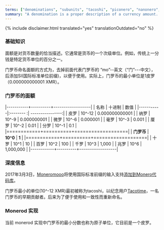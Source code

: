 ```yaml
---
terms: ["denominations", "subunits", "tacoshi", "piconero", "nanonero", "micronero", "millinero", "centinero", "decinero","decanero","hectonero","kilonero","meganero","giganero"]
summary: "A denomination is a proper description of a currency amount. It is oftentimes a sub-unit of the currency. For example, traditionally a cent is 1/100th of a particular unit of currency.)"
---
```


{% include disclaimer.html translated="yes" translationOutdated="no" %}
### 基础知识

面额是对货币数量的恰当描述。它通常是货币的一个次级单位。例如，传统上一分钱是特定货币单位的百分之一。

门罗币命名面额的方式为，去掉前面代表门罗币的 “mo”--英文（“门”---中文），后添加SI(国际标准单位前缀)，以便于使用。实际上，门罗币的最小单位是1皮罗（0.000000000001 XMR）。

### 门罗币的面额

|-----------+----------+-------------------|
|  名称      | 十进制    | 数值              |
|-----------|:-------- :| ----------------:|
| 皮罗       | 10^-12   | 0.000000000001    |
| 纳罗       | 10^-9    | 0.000000001       |
| 微罗       | 10^-6    | 0.000001          |
| 毫罗       | 10^-3    | 0.001             |
| 厘罗       | 10^-2    | 0.01              |
| 分罗       | 10^-1    | 0.1               |
|============+==========+===================|
| **门罗币** | **10^0** | **1**             |
|============+==========+===================|
| 十罗       | 10^1     | 10                |
| 百罗       | 10^2     | 100               |
| 千罗       | 10^3     | 1,000             |
| 兆罗       | 10^6     | 1,000,000         |
|------------+----------+-------------------|

### 深度信息

2017年3月3日，[Moneromooo](https://github.com/moneromooo-monero)将使用国际标准前缀的输入支持[添加到Monero代码库](https://github.com/moneromooo-monero)。

门罗币最小的单位(10^-12 XMR)最初被称为tacoshi，以纪念用户[Tacotime](https://bitcointalk.org/index.php?action=profile;u=19270)，一名门罗币的早期贡献者。后来为了便于使用和一致性而重新命名。

### Monerod 实现

当前 monerod 实现中门罗币的最小分数也称为原子单位，它目前是一个皮罗。


